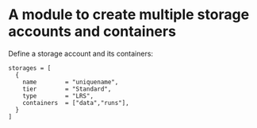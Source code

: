 # A module to create multiple storage accounts and containers

Define a storage account and its containers:


```
storages = [
  {
    name        = "uniquename",
    tier        = "Standard",
    type        = "LRS",
    containers  = ["data","runs"],
  }
]
```